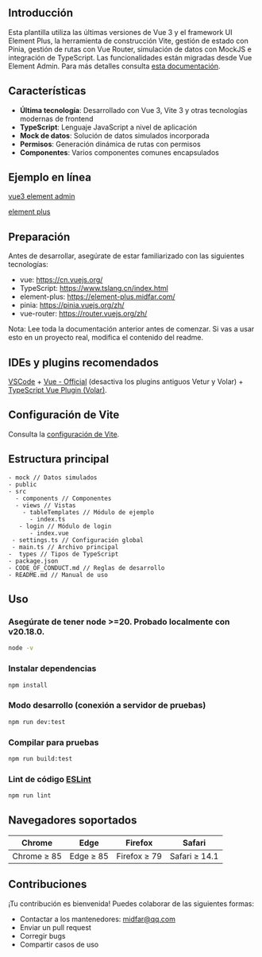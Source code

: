 ## Introducción

Esta plantilla utiliza las últimas versiones de Vue 3 y el framework UI Element Plus, la herramienta de construcción Vite, gestión de estado con Pinia, gestión de rutas con Vue Router, simulación de datos con MockJS e integración de TypeScript. Las funcionalidades están migradas desde Vue Element Admin. Para más detalles consulta [esta documentación](https://vue3-element-admin-site.midfar.com/zh/guide/essentials/router-and-nav.html).

## Características

- **Última tecnología**: Desarrollado con Vue 3, Vite 3 y otras tecnologías modernas de frontend
- **TypeScript**: Lenguaje JavaScript a nivel de aplicación
- **Mock de datos**: Solución de datos simulados incorporada
- **Permisos**: Generación dinámica de rutas con permisos
- **Componentes**: Varios componentes comunes encapsulados

## Ejemplo en línea

[vue3 element admin](https://vue3-element-admin.midfar.com/)

[element plus](https://element-plus.midfar.com/)

## Preparación
Antes de desarrollar, asegúrate de estar familiarizado con las siguientes tecnologías:

- vue: https://cn.vuejs.org/
- TypeScript: https://www.tslang.cn/index.html
- element-plus: https://element-plus.midfar.com/
- pinia: https://pinia.vuejs.org/zh/
- vue-router: https://router.vuejs.org/zh/

Nota: Lee toda la documentación anterior antes de comenzar. Si vas a usar esto en un proyecto real, modifica el contenido del readme.

## IDEs y plugins recomendados

[VSCode](https://code.visualstudio.com/) + [Vue - Official](https://marketplace.visualstudio.com/items?itemName=Vue.volar) (desactiva los plugins antiguos Vetur y Volar) + [TypeScript Vue Plugin (Volar)](https://marketplace.visualstudio.com/items?itemName=Vue.vscode-typescript-vue-plugin).

## Configuración de Vite

Consulta la [configuración de Vite](https://vitejs.dev/config/).

## Estructura principal

```
- mock // Datos simulados
- public
- src
  - components // Componentes
  - views // Vistas
    - tableTemplates // Módulo de ejemplo
      - index.ts
   - login // Módulo de login
      - index.vue
 - settings.ts // Configuración global
 - main.ts // Archivo principal
-  types // Tipos de TypeScript
- package.json
- CODE_OF_CONDUCT.md // Reglas de desarrollo
- README.md // Manual de uso
```

## Uso

### Asegúrate de tener node >=20. Probado localmente con v20.18.0.

```sh
node -v
```

### Instalar dependencias

```sh
npm install
```

### Modo desarrollo (conexión a servidor de pruebas)

```sh
npm run dev:test
```

### Compilar para pruebas

```sh
npm run build:test
```

### Lint de código [ESLint](https://eslint.org/)

```sh
npm run lint
```

## Navegadores soportados

| Chrome          | Edge            | Firefox         | Safari          | 
| --------------- | --------------- | --------------- | --------------- | 
| Chrome ≥ 85     | Edge ≥ 85       | Firefox ≥ 79    | Safari ≥ 14.1   | 

## Contribuciones

¡Tu contribución es bienvenida! Puedes colaborar de las siguientes formas:

- Contactar a los mantenedores: midfar@qq.com
- Enviar un pull request
- Corregir bugs
- Compartir casos de uso
